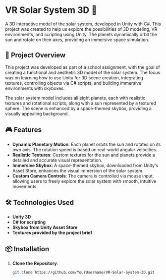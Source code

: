 # VR Solar System 3D 🌌

A 3D interactive model of the solar system, developed in Unity with C#. This project was created to help us explore the possibilities of 3D modeling, VR environments, and scripting using Unity. The planets dynamically orbit the sun and rotate on their axes, providing an immersive space simulation.

## 🚀 Project Overview

This project was developed as part of a school assignment, with the goal of creating a functional and aesthetic 3D model of the solar system. The focus was on learning how to use Unity for 3D scene creation, integrating textures, controlling objects via C# scripts, and building immersive environments with skyboxes.

The solar system model includes all eight planets, each with realistic textures and rotational scripts, along with a sun represented by a textured sphere. The scene is enhanced by a space-themed skybox, providing a visually appealing background.

## 🎮 Features

- **Dynamic Planetary Motion**: Each planet orbits the sun and rotates on its own axis. The rotation speed is based on real-world angular velocities.
- **Realistic Textures**: Custom textures for the sun and planets provide a detailed and accurate visual representation.
- **Immersive Skybox**: A space-themed skybox, downloaded from Unity's Asset Store, enhances the visual immersion of the solar system.
- **Custom Camera Controls**: The camera is controlled via mouse input, allowing users to freely explore the solar system with smooth, intuitive movements.

## 🛠️ Technologies Used

- **Unity 3D**
- **C# for scripting**
- **Skybox from Unity Asset Store**
- **Textures provided by the project brief**

## 📦 Installation

1. **Clone the Repository**:  
   ```bash
   git clone https://github.com/YourUsername/VR-Solar-System-3D.git
   ```
